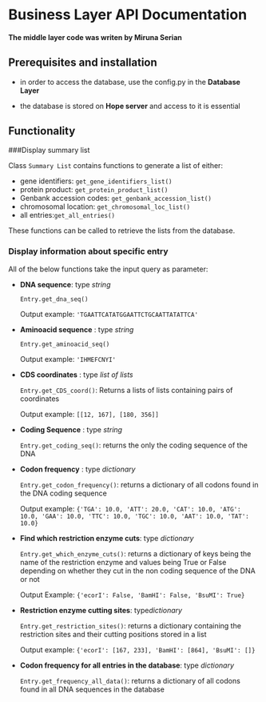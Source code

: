 # Business Layer API Documentation

#### The middle layer code was writen by Miruna Serian


## Prerequisites and installation
- in order to access the database, use the config.py in the **Database Layer**

- the database is stored on **Hope server** and access to it is essential

## Functionality
###Display summary list


Class `Summary List` contains functions to generate a list of either:

- gene identifiers:  `get_gene_identifiers_list()` 
- protein product: `get_protein_product_list()`
- Genbank accession codes: `get_genbank_accession_list()`  
- chromosomal location: `get_chromosomal_loc_list()`
- all entries:`get_all_entries()`

These functions can be called to retrieve the lists from the database.
### Display information about specific entry  ###

All of the below functions take the input query as parameter:

- **DNA sequence**: type *string*

    `Entry.get_dna_seq()`

	Output example:
	`'TGAATTCATATGGAATTCTGCAATTATATTCA'`

	
	

- **Aminoacid sequence** : type *string*

    `Entry.get_aminoacid_seq()`

	Output example:
	`'IHMEFCNYI'`

- **CDS coordinates** : type *list of lists*
    
	`Entry.get_CDS_coord()`: Returns a lists of lists containing pairs of coordinates

	Output example:
	`[[12, 167], [180, 356]]`

- **Coding Sequence** : type *string*

    `Entry.get_coding_seq()`: returns the only the coding sequence of the DNA
- **Codon frequency** : type *dictionary*

     `Entry.get_codon_frequency()`: returns a dictionary of all codons found in the DNA coding sequence

	Output example:
	`{'TGA': 10.0, 'ATT': 20.0, 'CAT': 10.0, 'ATG': 10.0, 'GAA': 10.0, 'TTC': 10.0, 'TGC': 10.0, 'AAT': 10.0, 'TAT': 10.0}`
	
- **Find which restriction enzyme cuts**: type *dictionary*

    `Entry.get_which_enzyme_cuts()`: returns a dictionary of keys being the name of the restriction enzyme and values being True or False depending on whether they cut in the non coding sequence of the DNA or not

	Output Example:
	`{'ecorI': False, 'BamHI': False, 'BsuMI': True}`

- **Restriction enzyme cutting sites**: type*dictionary*

    `Entry.get_restriction_sites()`: returns a dictionary containing the restriction sites and their cutting positions stored in a list

	Output example:
	`{'ecorI': [167, 233], 'BamHI': [864], 'BsuMI': []}`
	
- **Codon frequency for all entries in the database**: type *dictionary*

    `Entry.get_frequency_all_data()`: returns a dictionary of all codons found in all DNA sequences in the database
